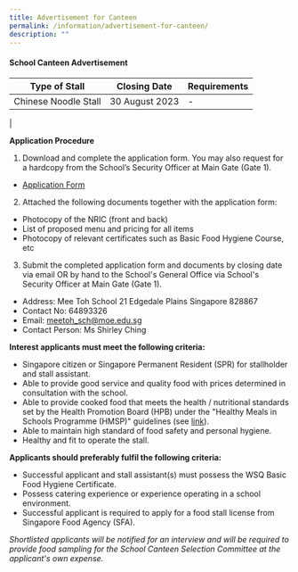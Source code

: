 ```yaml
---
title: Advertisement for Canteen
permalink: /information/advertisement-for-canteen/
description: ""
---
```

#### School Canteen Advertisement

| Type of Stall | Closing Date | Requirements |
| -------- | -------- | -------- |
| Chinese Noodle Stall  |  30 August 2023  | -   |
|

**Application Procedure**

1. Download and complete the application form. You may also request for a hardcopy from the School’s Security Officer at Main Gate (Gate 1).
* [Application Form](/files/Information/school%20canteen%20application%20form.pdf)

2. Attached the following documents together with the application form:
* Photocopy of the NRIC (front and back)
* List of proposed menu and pricing for all items
* Photocopy of relevant certificates such as Basic Food Hygiene Course, etc

3. Submit the completed application form and documents by closing date via email OR by hand to the School's General Office via School's Security Officer at Main Gate (Gate 1).

* Address: Mee Toh School 21 Edgedale Plains Singapore 828867
* Contact No: 64893326
* Email: meetoh_sch@moe.edu.sg
* Contact Person: Ms Shirley Ching


**Interest applicants must meet the following criteria:**
* Singapore citizen or Singapore Permanent Resident (SPR) for stallholder and stall assistant.
* Able to provide good service and quality food with prices determined in consultation with the school.
* Able to provide cooked food that meets the health / nutritional standards set by the Health Promotion Board (HPB) under the "Healthy Meals in Schools Programme (HMSP)" guidelines (see [link](https://www.hpb.gov.sg/schools/school-programmes/healthy-meals-in-schools-programme)).
* Able to maintain high standard of food safety and personal hygiene.
* Healthy and fit to operate the stall.


**Applicants should preferably fulfil the following criteria:**
* Successful applicant and stall assistant(s) must possess the WSQ Basic Food Hygiene Certificate.
* Possess catering experience or experience operating in a school environment.
* Successful applicant is required to apply for a food stall license from Singapore Food Agency (SFA). 


*Shortlisted applicants will be notified for an interview and will be required to provide food sampling for the School Canteen Selection Committee at the applicant's own expense.*